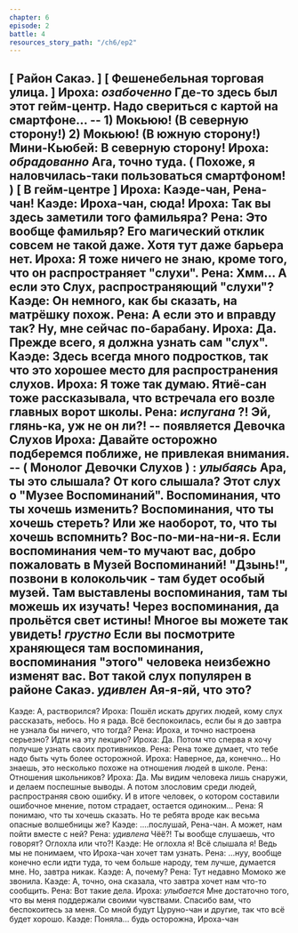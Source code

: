 ```yaml
---
chapter: 6
episode: 2
battle: 4
resources_story_path: "/ch6/ep2"
---
```

[ Район Сакаэ. ]
[ Фешенебельная торговая улица. ]
Ироха: *озабоченно* Где-то здесь был этот гейм-центр. Надо свериться с картой на смартфоне...
-- 1) Мокьюю! (В северную сторону!) 2) Мокьюю! (В южную сторону!)
Мини-Кьюбей: В северную сторону!
Ироха: *обрадованно* Ага, точно туда. ( Похоже, я наловчилась-таки пользоваться смартфоном! )
[ В гейм-центре ]
Ироха: Каэде-чан, Рена-чан!
Каэде: Ироха-чан, сюда!
Ироха: Так вы здесь заметили того фамильяра?
Рена: Это вообще фамильяр? Его магический отклик совсем не такой даже. Хотя тут даже барьера нет.
Ироха: Я тоже ничего не знаю, кроме того, что он распространяет "слухи".
Рена: Хмм... А если это Слух, распространяющий "слухи"?
Каэде: Он немного, как бы сказать, на матрёшку похож.
Рена: А если это и вправду так? Ну, мне сейчас по-барабану.
Ироха: Да. Прежде всего, я должна узнать сам "слух".
Каэде: Здесь всегда много подростков, так что это хорошее место для распространения слухов.
Ироха: Я тоже так думаю. Ятиё-сан тоже рассказывала, что встречала его возле главных ворот школы.
Рена: *испугана* ?! Эй, глянь-ка, уж не он ли?!
-- появляется Девочка Слухов
Ироха: Давайте осторожно подберемся поближе, не привлекая внимания.
-- ( Монолог Девочки Слухов )
: *улыбаясь* Ара, ты это слышала? От кого слышала? Этот слух о "Музее Воспоминаний". Воспоминания, что ты хочешь изменить? Воспоминания, что ты хочешь стереть? Или же наоборот, то, что ты хочешь вспомнить? Вос-по-ми-на-ни-я. Если воспоминания чем-то мучают вас, добро пожаловать в Музей Воспоминаний! "Дзынь!", позвони в колокольчик - там будет особый музей. Там выставлены воспоминания, там ты можешь их изучать! Через воспоминания, да прольётся свет истины! Многое вы можете так увидеть! *грустно* Если вы посмотрите храняющеся там воспоминания, воспоминания "этого" человека неизбежно изменят вас. Вот такой слух популярен в районе Сакаэ. *удивлен* Ая-я-яй, что это?
--
Каэде: А, растворился?
Ироха: Пошёл искать других людей, кому слух рассказать, небось. Но я рада. Всё беспокоилась, если бы я до завтра не узнала бы ничего, что тогда?
Рена: Ироха, и точно настроена серьезно? Идти на эту лекцию?
Ироха: Да. Потом что сперва я хочу получше узнать своих противников.
Рена: Рена тоже думает, что тебе надо быть чуть более осторожной.
Ироха: Наверное, да, конечно... Но знаешь, это несколько похоже на отношения людей в школе.
Рена: Отношения школьников?
Ироха: Да. Мы видим человека лишь снаружи, и делаем поспешные выводы. А потом злословим среди людей, распространяя свою ошибку. И в итоге человек, о котором составили ошибочное мнение, потом страдает, остается одиноким...
Рена: Я понимаю, что ты хочешь сказать. Но те ребята вроде как весьма опасные волшебницы же?
Каэде: ....послушай, Рена-чан. А может, нам пойти вместе с ней?
Рена: *удивлена* Чёё?! Ты вообще слушаешь, что говорят? Оглохла или что?!
Каэде: Не оглохла я! Всё слышала я! Ведь мы не понимаем, что Ироха-чан хочет там узнать.
Рена: ...нуу, вообще конечно если идти туда, то чем больше народу, тем лучше, думается мне. Но, завтра никак.
Каэде: А, почему?
Рена: Тут недавно Момоко же звонила.
Каэде: А, точно, она сказала, что завтра хочет нам что-то сообщить.
Рена: Вот такие дела.
Ироха: *улыбается* Мне достаточно того, что вы меня поддержали своими чувствами. Спасибо вам, что беспокоитесь за меня. Со мной будут Цуруно-чан и другие, так что всё будет хорошо.
Каэде: Поняла... будь осторожна, Ироха-чан

